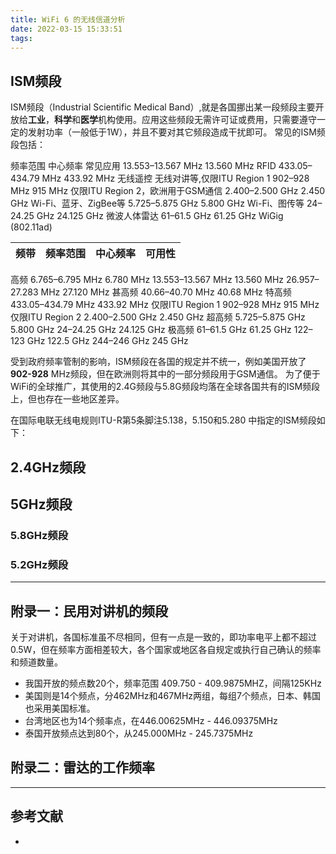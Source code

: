 ```yaml
---
title: WiFi 6 的无线信道分析
date: 2022-03-15 15:33:51
tags:
---
```


## ISM频段

ISM频段（Industrial Scientific Medical Band）,就是各国挪出某一段频段主要开放给**工业**，**科学**和**医学**机构使用。应用这些频段无需许可证或费用，只需要遵守一定的发射功率（一般低于1W），并且不要对其它频段造成干扰即可。
常见的ISM频段包括：

频率范围	中心频率	常见应用
13.553–13.567 MHz	13.560 MHz	RFID
433.05–434.79 MHz	433.92 MHz	无线遥控 无线对讲等,仅限ITU Region 1
902–928 MHz	915 MHz	仅限ITU Region 2，欧洲用于GSM通信
2.400–2.500 GHz	2.450 GHz	Wi-Fi、蓝牙、ZigBee等
5.725–5.875 GHz	5.800 GHz	Wi-Fi、图传等
24–24.25 GHz	24.125 GHz	微波人体雷达
61–61.5 GHz	61.25 GHz	WiGig (802.11ad)

|频带|频率范围|中心频率|可用性|
|:-:|:-:|:-:|:-:|
高频	6.765–6.795 MHz	6.780 MHz
13.553–13.567 MHz	13.560 MHz
26.957–27.283 MHz	27.120 MHz
甚高频	40.66–40.70 MHz	40.68 MHz
特高频	433.05–434.79 MHz	433.92 MHz	仅限ITU Region 1
902–928 MHz	915 MHz	仅限ITU Region 2
2.400–2.500 GHz	2.450 GHz
超高频	5.725–5.875 GHz	5.800 GHz
24–24.25 GHz	24.125 GHz
极高频	61–61.5 GHz	61.25 GHz
122–123 GHz	122.5 GHz
244–246 GHz	245 GHz


受到政府频率管制的影响，ISM频段在各国的规定并不统一，例如美国开放了**902-928** MHz频段，但在欧洲则将其中的一部分频段用于GSM通信。
为了便于WiFi的全球推广，其使用的2.4G频段与5.8G频段均落在全球各国共有的ISM频段上，但也存在一些地区差异。


在国际电联无线电规则ITU-R第5条脚注5.138，5.150和5.280 中指定的ISM频段如下：

## 2.4GHz频段

## 5GHz频段

### 5.8GHz频段

### 5.2GHz频段

---

## 附录一：民用对讲机的频段

关于对讲机，各国标准虽不尽相同，但有一点是一致的，即功率电平上都不超过0.5W，但在频率方面相差较大，各个国家或地区各自规定或执行自己确认的频率和频道数量。

- 我国开放的频点数20个，频率范围 409.750 - 409.9875MHZ，间隔125KHz
- 美国则是14个频点，分462MHz和467MHz两组，每组7个频点，日本、韩国也采用美国标准。
- 台湾地区也为14个频率点，在446.00625MHz - 446.09375MHz
- 泰国开放频点达到80个，从245.000MHz - 245.7375MHz

## 附录二：雷达的工作频率

---

## 参考文献

- []()